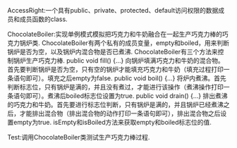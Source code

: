 AccessRight:一个具有public、private、protected、default访问权限的数据成员和成员函数的class.

ChocolateBoiler:实现单例模式模拟把巧克力和牛奶融合在一起生产巧克力棒的巧克力锅炉类. ChocolateBoiler有两个私有的成员变量，empty和boiled，用来判断锅炉是否为空，以及锅炉内混合物是否已煮沸. ChocolateBoiler有三个方法来控制锅炉生产巧克力棒. public void fill() {…} 向锅炉填满巧克力和牛奶的混合物。首先要判断锅炉是否为空，只有空的锅炉才能填充巧克力和牛奶（填充过程打印一条语句即可）。填充之后empty为false. public void boil() {…} 将炉内煮沸。首先判断标志位，只有锅炉是满的，并且没有煮过，才能进行该操作（煮沸操作打印一条语句即可）。煮沸后boiled标志位设置为true. public void drain() {…} 排出煮沸的巧克力和牛奶。首先要进行标志位判断，只有锅炉是满的，并且锅炉已经煮沸之后，才能排出混合物（排出混合物的动作打印一条语句即可），排出混合物之后设置empty为true. isEmpty和isBoiled方法来获取empty和boiled标志位的值.

Test:调用ChocolateBoiler类测试生产巧克力棒过程.
